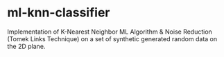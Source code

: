 # ml-knn-classifier
Implementation of K-Nearest Neighbor ML Algorithm &amp; Noise Reduction (Tomek Links Technique) on a set of synthetic generated random data on the 2D plane.
